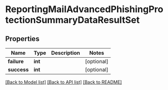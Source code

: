 # ReportingMailAdvancedPhishingProtectionSummaryDataResultSet

## Properties
Name | Type | Description | Notes
------------ | ------------- | ------------- | -------------
**failure** | **int** |  | [optional] 
**success** | **int** |  | [optional] 

[[Back to Model list]](../README.md#documentation-for-models) [[Back to API list]](../README.md#documentation-for-api-endpoints) [[Back to README]](../README.md)

